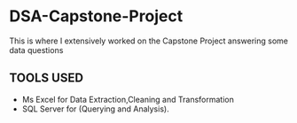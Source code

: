 # DSA-Capstone-Project
This is where I extensively worked on the Capstone Project answering some data questions 

## TOOLS USED 

- Ms Excel for Data Extraction,Cleaning and Transformation
- SQL Server for (Querying and Analysis).
